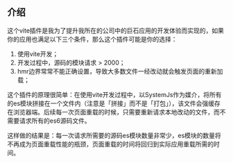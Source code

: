 ## 介绍

这个vite插件是我为了提升我所在的公司中的巨石应用的开发体验而实现的，如果你的应用也满足以下三个条件，那么这个插件可能是你的选择：

1. 使用vite开发；
2. 开发过程中，源码的模块请求 > 2000；
3. hmr边界常常不能正确设置，导致大多数文件一经改动就会触发页面的重新加载；

这个插件的原理很简单：在使用vite开发过程中，以SystemJs作为媒介，将所有的es模块拼接在一个文件内（注意是「拼接」而不是「打包」），该文件会强缓存在浏览器端。后续每一次页面重载的时候，只需要重新请求本地改动的文件，而不需要请求所有的es6源码文件。

这样做的结果是：每一次请求所需要的源码es模块数量非常少，es模块的数量将不再成为页面重载性能的瓶颈，页面重载的时间将回归到实际应用重载所需的时间。